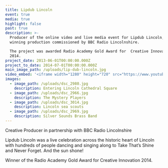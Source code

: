 ```yaml
---
title: Lipdub Lincoln
event: true
media: true
highlight: false
past: true
description: >-
  Producer of the online video and live media event for Lipdub Lincoln, the award
  winning production commissioned by BBC Radio Lincolnshire.

  The project was awarded Radio Academy Gold Award for  Creative Innovation
  2014.
project_date: 2013-06-01T00:00:00.000Z
project_to_date: 2014-07-01T00:00:00.000Z
main_image_path: /uploads/lip-dub-lincoln.jpg
video_embed: '<iframe width="1280" height="720" src="https://www.youtube-nocookie.com/embed/N7arQ5Ialtw?rel=0" frameborder="0" allowfullscreen></iframe>'
images:
  - image_path: /uploads/dsc_2980.jpg
    description: Entering Lincoln Cathedral Square
  - image_path: /uploads/dsc_2966.jpg
    description: The Mystery Players
  - image_path: /uploads/dsc_3014.jpg
    description: Lincoln sea scouts
  - image_path: /uploads/dsc_2969.jpg
    description: Silver Sounds Brass Band
---
```



Creative Producer in partnership with BBC Radio Lincolnshire

Lipdub Lincoln was a live celebration across the historic heart of Lincoln with hundreds of people dancing and singing along to Take That’s Shine and Never Forget. And the sun shone!

Winner of the Radio Academy Gold Award for Creative Innovation 2014.